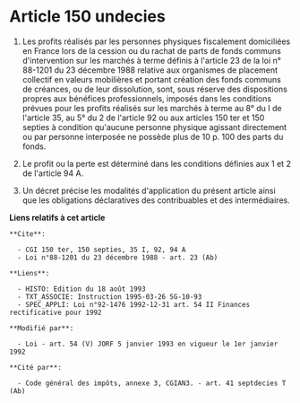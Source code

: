 # Article 150 undecies

1. Les profits réalisés par les personnes physiques fiscalement domiciliées en France lors de la cession ou du rachat de
parts de fonds communs d'intervention sur les marchés à terme définis à l'article 23 de la loi n° 88-1201 du 23 décembre 1988
relative aux organismes de placement collectif en valeurs mobilières et portant création des fonds communs de créances, ou de
leur dissolution, sont, sous réserve des dispositions propres aux bénéfices professionnels, imposés dans les conditions
prévues pour les profits réalisés sur les marchés à terme au 8° du I de l'article 35, au 5° du 2 de l'article 92 ou aux
articles 150 ter et 150 septies à condition qu'aucune personne physique agissant directement ou par personne interposée ne
possède plus de 10 p. 100 des parts du fonds.

2. Le profit ou la perte est déterminé dans les conditions définies aux 1 et 2 de l'article 94 A.

3. Un décret précise les modalités d'application du présent article ainsi que les obligations déclaratives des contribuables
et des intermédiaires.

**Liens relatifs à cet article**

	**Cite**:

	  - CGI 150 ter, 150 septies, 35 I, 92, 94 A
	  - Loi n°88-1201 du 23 décembre 1988 - art. 23 (Ab)

	**Liens**:

	  - HISTO: Edition du 18 août 1993
	  - TXT_ASSOCIE: Instruction 1995-03-26 5G-10-93
	  - SPEC_APPLI: Loi n°92-1476 1992-12-31 art. 54 II Finances rectificative pour 1992

	**Modifié par**:

	  - Loi - art. 54 (V) JORF 5 janvier 1993 en vigueur le 1er janvier 1992

	**Cité par**:

	  - Code général des impôts, annexe 3, CGIAN3. - art. 41 septdecies T (Ab)
